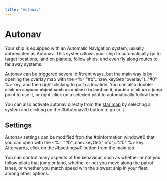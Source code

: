 ```yaml
---
title: "Autonav"
---
```

# Autonav

Your ship is equipped with an Automatic Navigation system, usually abbreviated as Autonav.
This system allows your ship to automatically go to target locations, land on planets, follow ships, and even fly along routes to far away systems.

Autonav can be triggered several different ways, but the main way is by opening the overlay map with the <%= "#b"..naev.keyGet("overlay").."#0" %> key, and then right-clicking to go to a location.
You can also double-click on a space object such as a planet to land on it, double-click on a jump point to use it, or right-click on a selected pilot to automatically follow them.

You can also activate autonav directly from the [star map](mechanics/map) by selecting a system and clicking on the #bAutonav#0 button to go to it.

## Settings

Autonav settings can be modified from the #binformation window#0 that you can open with the <%= "#b"..naev.keyGet("info").."#0" %> key.
Afterwards, click on the #bsettings#0 button from the main tab.

You can control many aspects of the behaviour, such as whether or not you follow pilots that jump or land, whether or not you move along the patrol lanes, or whether you match speed with the slowest ship in your fleet, among other options.
